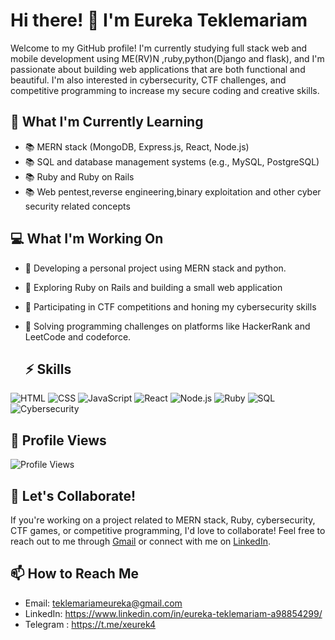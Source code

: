 
  
  
# Hi there! 👋 I'm Eureka Teklemariam

Welcome to my GitHub profile! I'm currently studying full stack web and mobile development using ME(RV)N ,ruby,python(Django and flask), and I'm passionate about building web applications that are both functional and beautiful. I'm also interested in cybersecurity, CTF challenges, and competitive programming to increase my secure coding and creative skills.

## 🌱 What I'm Currently Learning

- 📚 MERN stack (MongoDB, Express.js, React, Node.js)
- 📚 SQL and database management systems (e.g., MySQL, PostgreSQL)
- 📚 Ruby and Ruby on Rails
- 📚 Web pentest,reverse engineering,binary exploitation and other cyber security related concepts

## 💻 What I'm Working On

- 🚀 Developing a personal project using MERN stack and python.
- 🚀 Exploring Ruby on Rails and building a small web application
- 🚀 Participating in CTF competitions and honing my cybersecurity skills
- 🚀 Solving programming challenges on platforms like HackerRank and LeetCode and codeforce.

  ## ⚡ Skills

![HTML](https://img.shields.io/badge/HTML-Intermediate-orange)
![CSS](https://img.shields.io/badge/CSS-Intermediate-blue)
![JavaScript](https://img.shields.io/badge/JavaScript-Intermediate-yellow)
![React](https://img.shields.io/badge/React-Intermediate-blue)
![Node.js](https://img.shields.io/badge/Node.js-Intermediate-green)
![Ruby](https://img.shields.io/badge/Ruby-Beginner-red)
![SQL](https://img.shields.io/badge/SQL-Intermediate-lightgrey)
![Cybersecurity](https://img.shields.io/badge/Cybersecurity-Beginner-yellow)

## 👀 Profile Views

![Profile Views](https://komarev.com/ghpvc/?username=YourGitHubUsername)

## 👯 Let's Collaborate!

If you're working on a project related to MERN stack, Ruby, cybersecurity, CTF games, or competitive programming, I'd love to collaborate! Feel free to reach out to me through [Gmail](teklemariameureka@gmail.com ) or connect with me on [LinkedIn](https://www.linkedin.com/in/eureka-teklemariam-a98854299/).

## 📫 How to Reach Me

- Email: teklemariameureka@gmail.com
- LinkedIn: https://www.linkedin.com/in/eureka-teklemariam-a98854299/
- Telegram : https://t.me/xeurek4
<!---
xeureka/xeureka is a ✨ special ✨ repository because its `README.md` (this file) appears on your GitHub profile.
You can click the Preview link to take a look at your changes.
--->
